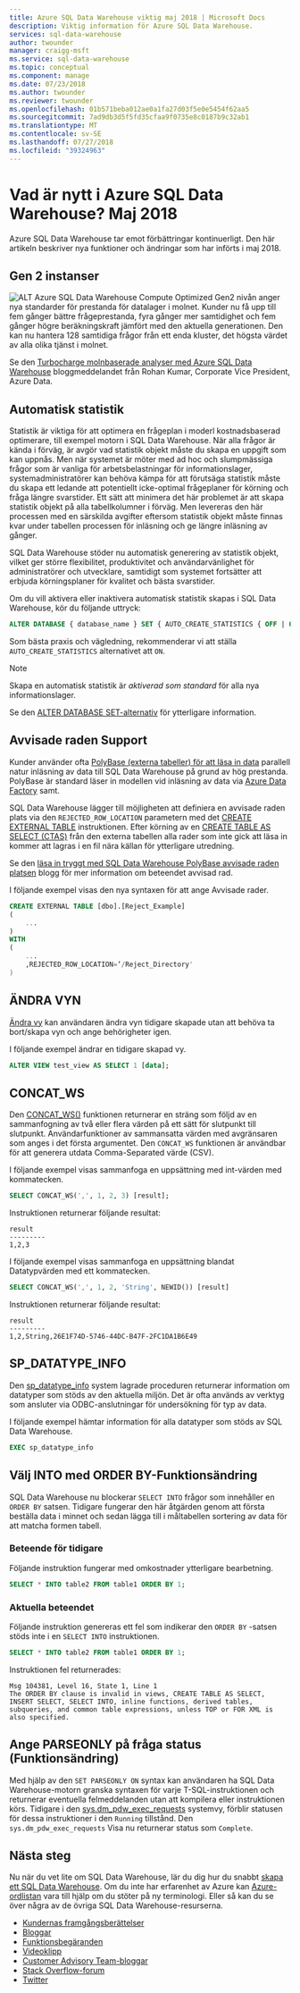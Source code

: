 ```yaml
---
title: Azure SQL Data Warehouse viktig maj 2018 | Microsoft Docs
description: Viktig information för Azure SQL Data Warehouse.
services: sql-data-warehouse
author: twounder
manager: craigg-msft
ms.service: sql-data-warehouse
ms.topic: conceptual
ms.component: manage
ms.date: 07/23/2018
ms.author: twounder
ms.reviewer: twounder
ms.openlocfilehash: 01b571beba012ae0a1fa27d03f5e0e5454f62aa5
ms.sourcegitcommit: 7ad9db3d5f5fd35cfaa9f0735e8c0187b9c32ab1
ms.translationtype: MT
ms.contentlocale: sv-SE
ms.lasthandoff: 07/27/2018
ms.locfileid: "39324963"
---
```

# <a name="whats-new-in-azure-sql-data-warehouse-may-2018"></a>Vad är nytt i Azure SQL Data Warehouse? Maj 2018 
Azure SQL Data Warehouse tar emot förbättringar kontinuerligt. Den här artikeln beskriver nya funktioner och ändringar som har införts i maj 2018. 

## <a name="gen-2-instances"></a>Gen 2 instanser
![ALT](https://azurecomcdn.azureedge.net/mediahandler/acomblog/media/Default/blog/2528b41b-f09f-45b1-aa65-fc60d562d3bd.png) Azure SQL Data Warehouse Compute Optimized Gen2 nivån anger nya standarder för prestanda för datalager i molnet. Kunder nu få upp till fem gånger bättre frågeprestanda, fyra gånger mer samtidighet och fem gånger högre beräkningskraft jämfört med den aktuella generationen. Den kan nu hantera 128 samtidiga frågor från ett enda kluster, det högsta värdet av alla olika tjänst i molnet.

Se den [Turbocharge molnbaserade analyser med Azure SQL Data Warehouse](https://azure.microsoft.com/blog/turbocharge-cloud-analytics-with-azure-sql-data-warehouse/) bloggmeddelandet från Rohan Kumar, Corporate Vice President, Azure Data.

## <a name="auto-statistics"></a>Automatisk statistik
Statistik är viktiga för att optimera en frågeplan i moderl kostnadsbaserad optimerare, till exempel motorn i SQL Data Warehouse. När alla frågor är kända i förväg, är avgör vad statistik objekt måste du skapa en uppgift som kan uppnås. Men när systemet är möter med ad hoc och slumpmässiga frågor som är vanliga för arbetsbelastningar för informationslager, systemadministratörer kan behöva kämpa för att förutsäga statistik måste du skapa ett ledande att potentiellt icke-optimal frågeplaner för körning och fråga längre svarstider. Ett sätt att minimera det här problemet är att skapa statistik objekt på alla tabellkolumner i förväg. Men levereras den här processen med en särskilda avgifter eftersom statistik objekt måste finnas kvar under tabellen processen för inläsning och ge längre inläsning av gånger.

SQL Data Warehouse stöder nu automatisk generering av statistik objekt, vilket ger större flexibilitet, produktivitet och användarvänlighet för administratörer och utvecklare, samtidigt som systemet fortsätter att erbjuda körningsplaner för kvalitet och bästa svarstider.

Om du vill aktivera eller inaktivera automatisk statistik skapas i SQL Data Warehouse, kör du följande uttryck:
```sql
ALTER DATABASE { database_name } SET { AUTO_CREATE_STATISTICS { OFF | ON } } [;]
```

Som bästa praxis och vägledning, rekommenderar vi att ställa `AUTO_CREATE_STATISTICS` alternativet att `ON`.

> [!NOTE]
> Skapa en automatisk statistik är *aktiverad som standard* för alla nya informationslager.
>  

Se den [ALTER DATABASE SET-alternativ](https://docs.microsoft.com/sql/t-sql/statements/alter-database-transact-sql-set-options) för ytterligare information.

## <a name="rejected-row-support"></a>Avvisade raden Support
Kunder använder ofta [PolyBase (externa tabeller) för att läsa in data](design-elt-data-loading.md) parallell natur inläsning av data till SQL Data Warehouse på grund av hög prestanda. PolyBase är standard läser in modellen vid inläsning av data via [Azure Data Factory](http://azure.com/adf) samt. 

SQL Data Warehouse lägger till möjligheten att definiera en avvisade raden plats via den `REJECTED_ROW_LOCATION` parametern med det [CREATE EXTERNAL TABLE](https://docs.microsoft.com/sql/t-sql/statements/create-external-table-transact-sql) instruktionen. Efter körning av en [CREATE TABLE AS SELECT (CTAS)](https://docs.microsoft.com/sql/t-sql/statements/create-table-as-select-azure-sql-data-warehouse) från den externa tabellen alla rader som inte gick att läsa in kommer att lagras i en fil nära källan för ytterligare utredning. 

Se den [läsa in tryggt med SQL Data Warehouse PolyBase avvisade raden platsen](https://azure.microsoft.com/blog/load-confidently-with-sql-data-warehouse-polybase-rejected-row-location/) blogg för mer information om beteendet avvisad rad.

I följande exempel visas den nya syntaxen för att ange Avvisade rader.

```sql
CREATE EXTERNAL TABLE [dbo].[Reject_Example]
(
    ...
)
WITH
(
    ...
    ,REJECTED_ROW_LOCATION=‘/Reject_Directory'
)
```

## <a name="alter-view"></a>ÄNDRA VYN
[Ändra vy](https://docs.microsoft.com/sql/t-sql/statements/alter-view-transact-sql) kan användaren ändra vyn tidigare skapade utan att behöva ta bort/skapa vyn och ange behörigheter igen. 

I följande exempel ändrar en tidigare skapad vy.
```sql
ALTER VIEW test_view AS SELECT 1 [data];
```

## <a name="concatws"></a>CONCAT_WS
Den [CONCAT_WS()](https://docs.microsoft.com/sql/t-sql/functions/concat-ws-transact-sql) funktionen returnerar en sträng som följd av en sammanfogning av två eller flera värden på ett sätt för slutpunkt till slutpunkt. Användarfunktioner av sammansatta värden med avgränsaren som anges i det första argumentet. Den `CONCAT_WS` funktionen är användbar för att generera utdata Comma-Separated värde (CSV).

I följande exempel visas sammanfoga en uppsättning med int-värden med kommatecken.
```sql
SELECT CONCAT_WS(',', 1, 2, 3) [result];
```
Instruktionen returnerar följande resultat:
```
result
---------
1,2,3
```
I följande exempel visas sammanfoga en uppsättning blandat Datatypvärden med ett kommatecken.
```sql
SELECT CONCAT_WS(',', 1, 2, 'String', NEWID()) [result]
```
Instruktionen returnerar följande resultat:
```
result
---------
1,2,String,26E1F74D-5746-44DC-B47F-2FC1DA1B6E49
```

## <a name="spdatatypeinfo"></a>SP_DATATYPE_INFO
Den [sp_datatype_info](https://docs.microsoft.com/sql/relational-databases/system-stored-procedures/sp-datatype-info-transact-sql) system lagrade proceduren returnerar information om datatyper som stöds av den aktuella miljön. Det är ofta används av verktyg som ansluter via ODBC-anslutningar för undersökning för typ av data.

I följande exempel hämtar information för alla datatyper som stöds av SQL Data Warehouse.

```sql
EXEC sp_datatype_info
```

## <a name="select-into-with-order-by-behavior-change"></a>Välj INTO med ORDER BY-Funktionsändring
SQL Data Warehouse nu blockerar `SELECT INTO` frågor som innehåller en `ORDER BY` satsen. Tidigare fungerar den här åtgärden genom att första beställa data i minnet och sedan lägga till i måltabellen sortering av data för att matcha formen tabell.

### <a name="previous-behavior"></a>Beteende för tidigare
Följande instruktion fungerar med omkostnader ytterligare bearbetning.
```sql
SELECT * INTO table2 FROM table1 ORDER BY 1;
```

### <a name="current-behavior"></a>Aktuella beteendet
Följande instruktion genereras ett fel som indikerar den `ORDER BY` -satsen stöds inte i en `SELECT INTO` instruktionen.
```sql
SELECT * INTO table2 FROM table1 ORDER BY 1;
```
Instruktionen fel returnerades:
```
Msg 104381, Level 16, State 1, Line 1
The ORDER BY clause is invalid in views, CREATE TABLE AS SELECT, INSERT SELECT, SELECT INTO, inline functions, derived tables, subqueries, and common table expressions, unless TOP or FOR XML is also specified.
```

## <a name="set-parseonly-on-query-status-behavior-change"></a>Ange PARSEONLY på fråga status (Funktionsändring)
Med hjälp av den `SET PARSEONLY ON` syntax kan användaren ha SQL Data Warehouse-motorn granska syntaxen för varje T-SQL-instruktionen och returnerar eventuella felmeddelanden utan att kompilera eller instruktionen körs. Tidigare i den [sys.dm_pdw_exec_requests](https://docs.microsoft.com/sql/relational-databases/system-dynamic-management-views/sys-dm-pdw-exec-requests-transact-sql) systemvy, förblir statusen för dessa instruktioner i den `Running` tillstånd. Den `sys.dm_pdw_exec_requests` Visa nu returnerar status som `Complete`.

## <a name="next-steps"></a>Nästa steg
Nu när du vet lite om SQL Data Warehouse, lär du dig hur du snabbt [skapa ett SQL Data Warehouse][create a SQL Data Warehouse]. Om du inte har erfarenhet av Azure kan [Azure-ordlistan][Azure glossary] vara till hjälp om du stöter på ny terminologi. Eller så kan du se över några av de övriga SQL Data Warehouse-resurserna.  

* [Kundernas framgångsberättelser]
* [Bloggar]
* [Funktionsbegäranden]
* [Videoklipp]
* [Customer Advisory Team-bloggar]
* [Stack Overflow-forum]
* [Twitter]


[Bloggar]: https://azure.microsoft.com/blog/tag/azure-sql-data-warehouse/
[Customer Advisory Team-bloggar]: https://blogs.msdn.microsoft.com/sqlcat/tag/sql-dw/
[Kundernas framgångsberättelser]: https://azure.microsoft.com/case-studies/?service=sql-data-warehouse
[Funktionsbegäranden]: https://feedback.azure.com/forums/307516-sql-data-warehouse
[Stack Overflow-forum]: http://stackoverflow.com/questions/tagged/azure-sqldw
[Twitter]: https://twitter.com/hashtag/SQLDW
[Videoklipp]: https://azure.microsoft.com/documentation/videos/index/?services=sql-data-warehouse
[create a SQL Data Warehouse]: ./create-data-warehouse-portal.md
[Azure glossary]: ../azure-glossary-cloud-terminology.md